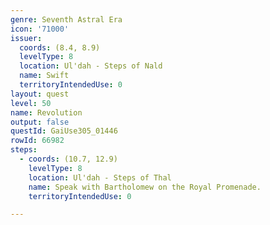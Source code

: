 ```yaml
---
genre: Seventh Astral Era
icon: '71000'
issuer:
  coords: (8.4, 8.9)
  levelType: 8
  location: Ul'dah - Steps of Nald
  name: Swift
  territoryIntendedUse: 0
layout: quest
level: 50
name: Revolution
output: false
questId: GaiUse305_01446
rowId: 66982
steps:
  - coords: (10.7, 12.9)
    levelType: 8
    location: Ul'dah - Steps of Thal
    name: Speak with Bartholomew on the Royal Promenade.
    territoryIntendedUse: 0

---
```

